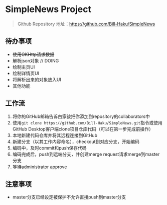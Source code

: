 # SimpleNews Project
> Github Repository 地址：https://github.com/Bill-Haku/SimpleNews

## 待办事项

- ~~使用OKHttp请求数据~~
- 解析json对象 // DOING
- 绘制主页UI
- 绘制详情页UI
- 将解析出来的对象放入UI
- 其他功能

## 工作流

1. 将你的GitHub邮箱告诉白家骏把你添加到repository的collaborators中
2. 使用```git clone https://github.com/Bill-Haku/SimpleNews.git```指令或使用GitHub Desktop客户端clone项目仓库代码（可以在第一步完成前操作）
3. 本地新建代码仓库并将其远程连接到GitHub
4. 新建分支（以其工作内容命名），checkout到对应分支，开始编码
5. 编码中，及时commit和push保存代码
6. 编码完成后，push到远端分支，并创建merge request请求merge到master分支
7. 等待administrator approve

## 注意事项

- master分支已经设定被保护不允许直接push到master分支
